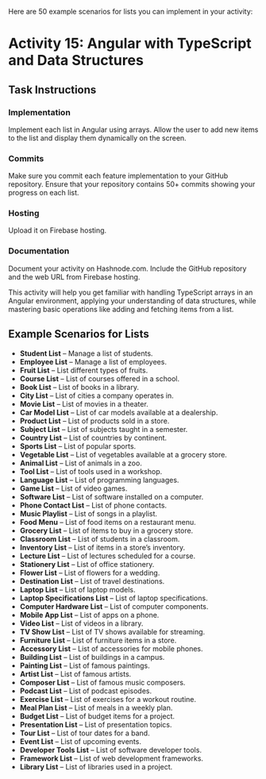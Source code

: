 Here are 50 example scenarios for lists you can implement in your activity:

# Activity 15: Angular with TypeScript and Data Structures

## Task Instructions

### Implementation

Implement each list in Angular using arrays. Allow the user to add new items to the list and display them dynamically on the screen.

### Commits

Make sure you commit each feature implementation to your GitHub repository. Ensure that your repository contains 50+ commits showing your progress on each list.

### Hosting

Upload it on Firebase hosting.

### Documentation

Document your activity on Hashnode.com. Include the GitHub repository and the web URL from Firebase hosting.

This activity will help you get familiar with handling TypeScript arrays in an Angular environment, applying your understanding of data structures, while mastering basic operations like adding and fetching items from a list.

## Example Scenarios for Lists

-   **Student List** – Manage a list of students.
-   **Employee List** – Manage a list of employees.
-   **Fruit List** – List different types of fruits.
-   **Course List** – List of courses offered in a school.
-   **Book List** – List of books in a library.
-   **City List** – List of cities a company operates in.
-   **Movie List** – List of movies in a theater.
-   **Car Model List** – List of car models available at a dealership.
-   **Product List** – List of products sold in a store.
-   **Subject List** – List of subjects taught in a semester.
-   **Country List** – List of countries by continent.
-   **Sports List** – List of popular sports.
-   **Vegetable List** – List of vegetables available at a grocery store.
-   **Animal List** – List of animals in a zoo.
-   **Tool List** – List of tools used in a workshop.
-   **Language List** – List of programming languages.
-   **Game List** – List of video games.
-   **Software List** – List of software installed on a computer.
-   **Phone Contact List** – List of phone contacts.
-   **Music Playlist** – List of songs in a playlist.
-   **Food Menu** – List of food items on a restaurant menu.
-   **Grocery List** – List of items to buy in a grocery store.
-   **Classroom List** – List of students in a classroom.
-   **Inventory List** – List of items in a store’s inventory.
-   **Lecture List** – List of lectures scheduled for a course.
-   **Stationery List** – List of office stationery.
-   **Flower List** – List of flowers for a wedding.
-   **Destination List** – List of travel destinations.
-   **Laptop List** – List of laptop models.
-   **Laptop Specifications List** – List of laptop specifications.
-   **Computer Hardware List** – List of computer components.
-   **Mobile App List** – List of apps on a phone.
-   **Video List** – List of videos in a library.
-   **TV Show List** – List of TV shows available for streaming.
-   **Furniture List** – List of furniture items in a store.
-   **Accessory List** – List of accessories for mobile phones.
-   **Building List** – List of buildings in a campus.
-   **Painting List** – List of famous paintings.
-   **Artist List** – List of famous artists.
-   **Composer List** – List of famous music composers.
-   **Podcast List** – List of podcast episodes.
-   **Exercise List** – List of exercises for a workout routine.
-   **Meal Plan List** – List of meals in a weekly plan.
-   **Budget List** – List of budget items for a project.
-   **Presentation List** – List of presentation topics.
-   **Tour List** – List of tour dates for a band.
-   **Event List** – List of upcoming events.
-   **Developer Tools List** – List of software developer tools.
-   **Framework List** – List of web development frameworks.
-   **Library List** – List of libraries used in a project.
